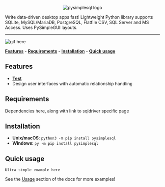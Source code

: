 <!-- Begin section: Overview -->

<!-- TODO: create a dark-version of logo -->
<p align="center">
  <picture align="center">
    <source media="(prefers-color-scheme: dark)" srcset="https://github.com/PySimpleSQL/pysimplesql/assets/57631333/4153cc7b-bfb2-445f-9aa7-cf2b6da0e786">
    <source media="(prefers-color-scheme: light)" srcset="https://github.com/PySimpleSQL/pysimplesql/assets/57631333/4153cc7b-bfb2-445f-9aa7-cf2b6da0e786">
    <img alt="pysimplesql logo" src="https://github.com/PySimpleSQL/pysimplesql/assets/57631333/4153cc7b-bfb2-445f-9aa7-cf2b6da0e786">
  </picture>
</p>

Write data-driven desktop apps fast! Lightweight Python library supports SQLite, MySQL/MariaDB, PostgreSQL, Flatfile CSV, SQL Server and MS Access. Uses PySimpleGUI layouts.

---

![gif here](https://)

**[Features](#features)** - **[Requirements](#requirements)** - **[Installation](#installation)** - **[Quick usage](#quick-usage)**

## Features

- [**Test**](https://)
- Design user interfaces with automatic relationship handling

## Requirements

Dependencies here, along with link to sqldriver specific page

## Installation

- **Unix/macOS**: `python3 -m pip install pysimplesql`
- **Windows**: `py -m pip install pysimplesql`

## Quick usage

```
Ultra simple example here
```

See the [Usage](https://pysimplesql.github.io/pysimplesql/) section of the docs for more examples!